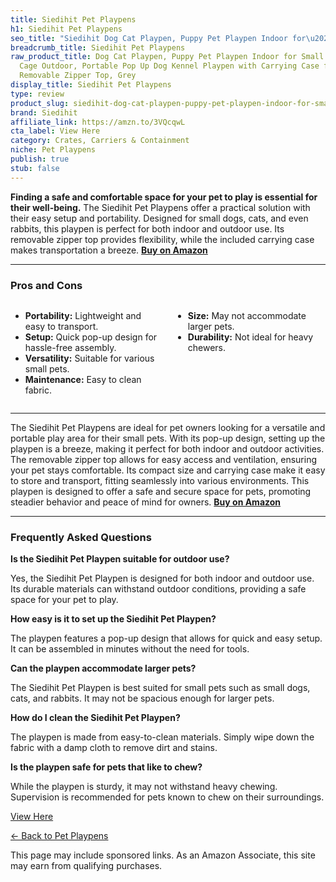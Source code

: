 ```yaml
---
title: Siedihit Pet Playpens
h1: Siedihit Pet Playpens
seo_title: "Siedihit Dog Cat Playpen, Puppy Pet Playpen Indoor for\u2026"
breadcrumb_title: Siedihit Pet Playpens
raw_product_title: Dog Cat Playpen, Puppy Pet Playpen Indoor for Small Dogs Tent Crates
  Cage Outdoor, Portable Pop Up Dog Kennel Playpen with Carrying Case for Dogs/Cats/Rabbits,
  Removable Zipper Top, Grey
display_title: Siedihit Pet Playpens
type: review
product_slug: siedihit-dog-cat-playpen-puppy-pet-playpen-indoor-for-small-dogs-tent-c-48d9918e
brand: Siedihit
affiliate_link: https://amzn.to/3VQcqwL
cta_label: View Here
category: Crates, Carriers & Containment
niche: Pet Playpens
publish: true
stub: false
---
```


<div id="intro" class="full-width">
  <p><strong>Finding a safe and comfortable space for your pet to play is essential for their well-being.</strong> The Siedihit Pet Playpens offer a practical solution with their easy setup and portability. Designed for small dogs, cats, and even rabbits, this playpen is perfect for both indoor and outdoor use. Its removable zipper top provides flexibility, while the included carrying case makes transportation a breeze. <a href="https://amzn.to/3VQcqwL" rel="nofollow sponsored noopener" target="_blank"><strong>Buy on Amazon</strong></a></p>
</div>

<hr />
<h3 id="pros-cons">Pros and Cons</h3>
<div class="pc-grid" style="display:grid;grid-template-columns:1fr 1fr;gap:16px;">
  <ul>
    <li><strong>Portability:</strong> Lightweight and easy to transport.</li>
    <li><strong>Setup:</strong> Quick pop-up design for hassle-free assembly.</li>
    <li><strong>Versatility:</strong> Suitable for various small pets.</li>
    <li><strong>Maintenance:</strong> Easy to clean fabric.</li>
  </ul>
  <ul>
    <li><strong>Size:</strong> May not accommodate larger pets.</li>
    <li><strong>Durability:</strong> Not ideal for heavy chewers.</li>
  </ul>
</div>
<hr />

<div class="full-width">
  <p>The Siedihit Pet Playpens are ideal for pet owners looking for a versatile and portable play area for their small pets. With its pop-up design, setting up the playpen is a breeze, making it perfect for both indoor and outdoor activities. The removable zipper top allows for easy access and ventilation, ensuring your pet stays comfortable. Its compact size and carrying case make it easy to store and transport, fitting seamlessly into various environments. This playpen is designed to offer a safe and secure space for pets, promoting steadier behavior and peace of mind for owners. <a href="https://amzn.to/3VQcqwL" rel="nofollow sponsored noopener" target="_blank"><strong>Buy on Amazon</strong></a></p>
</div>

<hr />
<h3 id="faqs">Frequently Asked Questions</h3>

<p><strong>Is the Siedihit Pet Playpen suitable for outdoor use?</strong></p>
<p>Yes, the Siedihit Pet Playpen is designed for both indoor and outdoor use. Its durable materials can withstand outdoor conditions, providing a safe space for your pet to play.</p>

<p><strong>How easy is it to set up the Siedihit Pet Playpen?</strong></p>
<p>The playpen features a pop-up design that allows for quick and easy setup. It can be assembled in minutes without the need for tools.</p>

<p><strong>Can the playpen accommodate larger pets?</strong></p>
<p>The Siedihit Pet Playpen is best suited for small pets such as small dogs, cats, and rabbits. It may not be spacious enough for larger pets.</p>

<p><strong>How do I clean the Siedihit Pet Playpen?</strong></p>
<p>The playpen is made from easy-to-clean materials. Simply wipe down the fabric with a damp cloth to remove dirt and stains.</p>

<p><strong>Is the playpen safe for pets that like to chew?</strong></p>
<p>While the playpen is sturdy, it may not withstand heavy chewing. Supervision is recommended for pets known to chew on their surroundings.</p>
<p><a class="btn" href="https://amzn.to/3VQcqwL" target="_blank" rel="nofollow sponsored noopener">View Here</a></p>
<p><a href="/roundups/crates-carriers-containment/pet-playpens/">← Back to Pet Playpens</a></p>
<aside class="disclosure">This page may include sponsored links. As an Amazon Associate, this site may earn from qualifying purchases.</aside>
